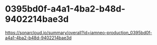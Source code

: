 # 0395bd0f-a4a1-4ba2-b48d-9402214bae3d
https://sonarcloud.io/summary/overall?id=iamneo-production_0395bd0f-a4a1-4ba2-b48d-9402214bae3d
